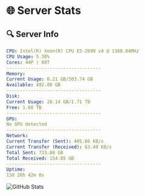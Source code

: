 # 🌐 Server Stats
## 🔍 Server Info
```yaml
CPU: Intel(R) Xeon(R) CPU E5-2699 v4 @ 1360.04MHz
CPU Usage: 5.30%
Cores: 44P | 88T
-----------------------------------
Memory:
Current Usage: 8.21 GB/503.74 GB
Available: 492.08 GB
-----------------------------------
Disk:
Current Usage: 28.14 GB/1.71 TB
Free: 1.60 TB
-----------------------------------
GPU:
No GPU detected
-----------------------------------
Network:
Current Transfer (Sent): 405.86 KB/s
Current Transfer (Received): 63.49 KB/s
Total Sent: 733.88 GB
Total Received: 154.85 GB
-----------------------------------
Uptime:
13d 20h 42m 0s
```
![GitHub Stats](https://img.shields.io/badge/Updated-2025-05-03_13:50:48-blue)